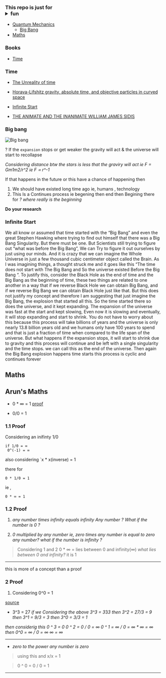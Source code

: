 <!---
# Maths

## Sine

```

sin(π*i) = i*sinh(π)

sin(-x) = -sin(x) 
```


## Complex integral

```

1.∫f(z)dz = a to b ∫ f(z(t))z'(t)dt

2.c∫f(z)dz = c1∫f(z)dz + c2∫f(z)dz 



```
2. c1 and c2 must be a smooth curve & it is used when c is not a smooth curve but it can be split into 2 `smooth` curves like rectangles sides ⌈ ≫ | & - 

-->


### This repo is just for<details> <summary> fun </summary> No i am dead serious</details> 



- [Quantum Mechanics]()
     - [Big Bang](#big-bang)
- [Maths](#maths)

### Books

- [Time](#time)


### Time

- [The Unreality of time](https://philarchive.org/archive/MCTTUO)

- [Horava-Lifshitz gravity, absolute time, and objective
particles in curved space](https://arxiv.org/pdf/0904.3412.pdf)

- [Infinite Start](#infinite-start)
- [THE ANIMATE AND THE INANIMATE WILLIAM JAMES SIDIS](https://github.com/aruncs31s/twisted-thoughts/blob/main/Books/THE%20ANIMATE%20AND%20THE%20INANIMATE%20WILLIAM%20JAMES%20SIDIS.pdf)



### Big bang


![Big bang](https://github.com/aruncs31s/twisted-thoughts/blob/main/a-diagram-illustrating-the-expansion-of-the-universe-following-the-C0DMG6.jpg?raw=true)

? If the `expansion` stops or get weaker the gravity will act & the universe will start to recollapse 

*Considering distance btw the stars is less that the graviry will act ie F = Gm1m2/r^2  ie F ∝ r^-1*

If that happens in the future or this have a chance of happening then
1. We should have existed long time ago ie, humans , technology 
2. This Is a Continues process ie begening then  end then Begining there for 
     *? where really is the beginning*
          

**Do your research**




### Infinite Start

We all know or assumed that time started with the “Big Bang” and even the great Stephen Hawking where trying to find out himself that there was a Big Bang Singularity. But there must be one. But Scientists still trying to figure out “what was before the Big Bang”, We can Try to figure it out ourselves by just using our minds.  And it is crazy that we can imagine the Whole Universe in just a few thousand cubic centimeter object called the Brain.
			As I was imagining things, a thought struck me and it goes like this “The time does not start with The Big Bang and So the universe existed Before the Big Bang “.  To justify this, consider the Black Hole as the end of time and the Big Bang as the beginning of time, these two things are related to one another in a way that if we reverse Black Hole we can obtain Big Bang, and if we reverse Big Bang we can obtain Black Hole just like that. But this does not justify my concept and therefore I am suggesting that just imagine the Big Bang, the explosion that started all this. So the time started there so does the universe, and it kept expanding. The expansion of the universe was fast at the start and kept slowing, Even now it is slowing and eventually, it will stop expanding and start to shrink. You do not have to worry about this because this process will take billions of years and the universe is only nearly 13.8 billion years old and we humans only have 100 years to spend and that is just a fraction of time when compared to the life span of the universe.
	But what happens if the expansion stops, it will start to shrink due to gravity and this process will continue and be left with a single singularity and the time stops. we can call this as the end of the universe. Then again the Big Bang explosion happens time starts this process is cyclic and continues forever

## Maths


## Arun's Maths 

- 0 * ∞ = 1 [proof](#1.1-proof)

- 0/0 = 1 


### 1.1 Proof

Considering an inifinty 1/0 

```
if 1/0 = ∞
 0^(-1) = ∞
```
also considering `x * x(inverse) = 1

there for

```
0 * 1/0 = 1 
```
ie ,

```
0 * ∞ = 1 
```

### 1.2 Proof

1. *any number times infinity equals infinity*
     *Any number ? What if the number is 0 ?*

2. *0 multiplied by any number ie, zero times any number is equal to zero*
     *any number? what if  the number is infinity ?*

> Considering 1 and 2 
> 0 * ∞ = lies between 0 and infinity(∞)
*what lies between 0 and infinity?* 
> it is 1 

---
this is more of a concept than a proof

### 2 Proof

1. Considering  0^0 = 1 

 [source](https://en.m.wikipedia.org/wiki/Zero_to_the_power_of_)

- 3^3 = 27 
*if we Considering the above
3^3 = 3*3*3
then 3^2 = 27/3 = 9 
then 3^1 = 9/3 = 3
then 3^0 = 3/3 = 1*

*then considerig this 
0 ^ 3 = 0
0 ^ 2 = 0 / 0 = ∞ 
0 ^ 1 = ∞ / 0 = ∞ * ∞ = ∞ 
then 
0^0 = ∞ / 0 = ∞ ∞ = ∞*

---

- *zero to the power any number is zero* 
>  using this and x/x = 1

> 0 ^ 0 = 0 / 0 = 1 

---





